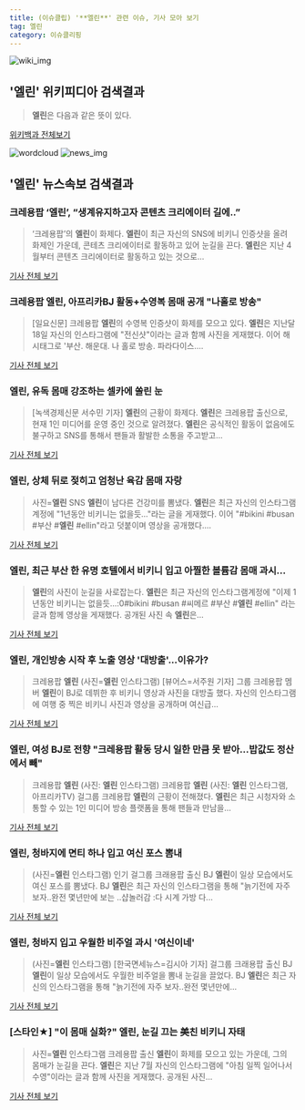 ```yaml
---
title: (이슈클립) '**엘린**' 관련 이슈, 기사 모아 보기
tag: 엘린
category: 이슈클리핑
---
```

![wiki_img](https://user-images.githubusercontent.com/42597476/44503234-41136a80-a6d0-11e8-9071-6fc6418eafe4.png)
## **'**엘린**'** 위키피디아 검색결과
>**엘린**은 다음과 같은 뜻이 있다.

<a href="https://ko.wikipedia.org/wiki/엘린" target="_blank">위키백과 전체보기</a>

![wordcloud](https://s3.ap-northeast-2.amazonaws.com/lyrics101-wordcloud/2018-09-04-1535999187.png)
![news_img](https://user-images.githubusercontent.com/42597476/44507050-1206f400-a6e4-11e8-8d98-7ffbfebb353f.png)
## **'**엘린**'** 뉴스속보 검색결과
### 크레용팝 ‘**엘린**’, “생계유지하고자 콘텐츠 크리에이터 길에..”

>‘크레용팝’의 **엘린**이 화제다. **엘린**이 최근 자신의 SNS에 비키니 인증샷을 올려 화제인 가운데, 콘테츠 크리에이터로 활동하고 있어 눈길을 끈다. **엘린**은 지난 4월부터 콘텐츠 크리에이터로 활동하고 있는 것으로...

<a href="http://www.kookje.co.kr/news2011/asp/newsbody.asp?code=0500&key=20180904.99099001070" target="_blank">기사 전체 보기</a>

### 크레용팝 **엘린**, 아프리카BJ 활동+수영복 몸매 공개 "나홀로 방송"

>[일요신문] 크레용팝 **엘린**의 수영복 인증샷이 화제를 모으고 있다.   **엘린**은 지난달 18일 자신의 인스타그램에 "전신샷"이라는 글과 함께 사진을 게재했다.   이어 해시태그로 '부산. 해운대. 나 홀로 방송. 파라다이스....

<a href="http://ilyo.co.kr/?ac=article_view&entry_id=308614" target="_blank">기사 전체 보기</a>

### **엘린**, 유독 몸매 강조하는 셀카에 쏠린 눈

>[녹색경제신문 서수민 기자] **엘린**의 근황이 화제다. **엘린**은 크레용팝 출신으로, 현재 1인 미디어를 운영 중인 것으로 알려졌다. **엘린**은 공식적인 활동이 없음에도 불구하고 SNS를 통해서 팬들과 활발한 소통을 주고받고...

<a href="http://www.greened.kr/news/articleView.html?idxno=74093" target="_blank">기사 전체 보기</a>

### **엘린**, 상체 뒤로 젖히고 엄청난 육감 몸매 자랑

>사진=**엘린** SNS **엘린**이 남다른 건강미를 뽐냈다. **엘린**은 최근 자신의 인스타그램 계정에 "1년동안 비키니는 없을듯..."라는 글을 게재했다. 이어 "#bikini #busan #부산 #**엘린** #ellin"라고 덧붙이며 영상을 공개했다....

<a href="http://www.nextdaily.co.kr/news/article.html?id=20180904800001" target="_blank">기사 전체 보기</a>

### **엘린**, 최근 부산 한 유명 호텔에서 비키니 입고 아찔한 볼륨감 몸매 과시...

>**엘린**의 사진이 눈길을 사로잡는다. **엘린**은 최근 자신의 인스타그램계정에 "이제 1년동안 비키니는 없을듯...:0#bikini #busan #씨메르 #부산 #**엘린** #ellin" 라는 글과 함께 영상을 게재했다. 공개된 사진 속 **엘린**은...

<a href="http://www.joongdo.co.kr/main/view.php?key=20180903002357431" target="_blank">기사 전체 보기</a>

### **엘린**, 개인방송 시작 후 노출 영상 '대방출'...이유가?

>크레용팝 **엘린** (사진=**엘린** 인스타그램) [뷰어스=서주원 기자] 그룹 크레용팝 멤버 **엘린**이 BJ로 데뷔한 후 비키니 영상과 사진을 대방출 했다.   자신의 인스타그램에 여행 중 찍은 비키니 사진과 영상을 공개하며 여신급...

<a href="http://viewers.heraldcorp.com/news/articleView.html?idxno=19094" target="_blank">기사 전체 보기</a>

### **엘린**, 여성 BJ로 전향 "크레용팝 활동 당시 일한 만큼 못 받아…밥값도 정산에서 빼"

>크레용팝 **엘린** (사진: **엘린** 인스타그램) 크레용팝 **엘린** (사진: **엘린** 인스타그램, 아프리카TV) 걸그룹 크레용팝 **엘린**의 근황이 전해졌다. **엘린**은 최근 시청자와 소통할 수 있는 1인 미디어 방송 플랫폼을 통해 팬들과 만남을...

<a href="http://www.jemin.com/news/articleView.html?idxno=536637" target="_blank">기사 전체 보기</a>

### **엘린**, 청바지에 면티 하나 입고 여신 포스 뽐내

>(사진=**엘린** 인스타그램) 인기 걸그룹 크래용팝 출신 BJ **엘린**이 일상 모습에서도 여신 포스를 뽐냈다. BJ **엘린**은 최근 자신의 인스타그램을 통해 "늙기전에 자주 보자..완전 몇년만에 보는 ..샵놀러감 :다 시계 가방 다...

<a href="http://www.anewsa.com/detail.php?number=1365813&thread=07r05" target="_blank">기사 전체 보기</a>

### **엘린**, 청바지 입고 우월한 비주얼 과시 '여신이네'

>(사진=**엘린** 인스타그램) [한국면세뉴스=김시아 기자] 걸그룹 크래용팝 출신 BJ **엘린**이 일상 모습에서도 우월한 비주얼을 뽐내 눈길을 끌었다. BJ **엘린**은 최근 자신의 인스타그램을 통해 "늙기전에 자주 보자..완전 몇년만에...

<a href="http://kdfnews.com/news/view.php?idx=32066" target="_blank">기사 전체 보기</a>

### [스타인★] "이 몸매 실화?" **엘린**, 눈길 끄는 美친 비키니 자태

>사진=**엘린** 인스타그램 크레용팝 출신 **엘린**이 화제를 모으고 있는 가운데, 그의 몸매가 눈길을 끈다. **엘린**은 지난 7월 자신의 인스타그램에 "아침 일찍 일어나서 수영"이라는 글과 함께 사진을 게재했다. 공개된 사진...

<a href="http://news20.busan.com/controller/newsController.jsp?newsId=20180904000003" target="_blank">기사 전체 보기</a>


